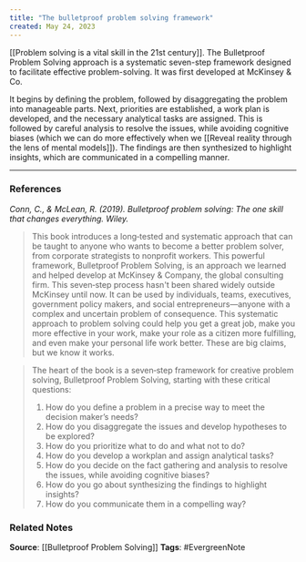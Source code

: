 ```yaml
---
title: "The bulletproof problem solving framework"
created: May 24, 2023
---
```


[[Problem solving is a vital skill in the 21st century]]. The Bulletproof Problem Solving approach is a systematic seven-step framework designed to facilitate effective problem-solving. It was first developed at McKinsey & Co. 

It begins by defining the problem, followed by disaggregating the problem into manageable parts. Next, priorities are established, a work plan is developed, and the necessary analytical tasks are assigned. This is followed by careful analysis to resolve the issues, while avoiding cognitive biases (which we can do more effectively when we [[Reveal reality through the lens of mental models]]). The findings are then synthesized to highlight insights, which are communicated in a compelling manner.

---
### References

*Conn, C., & McLean, R. (2019). Bulletproof problem solving: The one skill that changes everything. Wiley.*

> This book introduces a long‐tested and systematic approach that can be taught to anyone who wants to become a better problem solver, from corporate strategists to nonprofit workers. This powerful framework, Bulletproof Problem Solving, is an approach we learned and helped develop at McKinsey & Company, the global consulting firm. This seven‐step process hasn't been shared widely outside McKinsey until now. It can be used by individuals, teams, executives, government policy makers, and social entrepreneurs—anyone with a complex and uncertain problem of consequence. This systematic approach to problem solving could help you get a great job, make you more effective in your work, make your role as a citizen more fulfilling, and even make your personal life work better. These are big claims, but we know it works.

> The heart of the book is a seven‐step framework for creative problem solving, Bulletproof Problem Solving, starting with these critical questions: 
>  1. How do you define a problem in a precise way to meet the decision maker’s needs? 
>  2. How do you disaggregate the issues and develop hypotheses to be explored? 
>  3. How do you prioritize what to do and what not to do? 
>  4. How do you develop a workplan and assign analytical tasks? 
>  5. How do you decide on the fact gathering and analysis to resolve the issues, while avoiding cognitive biases? 
>  6. How do you go about synthesizing the findings to highlight insights? 
>  7. How do you communicate them in a compelling way?

### Related Notes
**Source**: [[Bulletproof Problem Solving]]
**Tags**: #EvergreenNote
